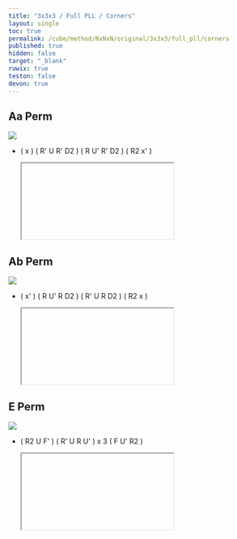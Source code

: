 ```yaml
---
title: "3x3x3 / Full PLL / Corners"
layout: single
toc: true
permalink: /cube/method/NxNxN/original/3x3x3/full_pll/corners
published: true
hidden: false
target: "_blank"
ruwix: true
teston: false
devon: true
---
```

<span
  id     = "cube"
  teston = "{{page.teston}}"
  devon  = "{{page.devon}}"
  solved  = "U-" >
</span>

<head>
  <base target = "{{page.target}}">
</head>



## Aa Perm

<a href="https://www.speedsolving.com/wiki/index.php/PLL#A_Permutation_:_a">
  <img
    src = "https://www.speedsolving.com/wiki/images/0/08/A1.gif"
  />
</a>

- ( x ) ( R' U R' D2 ) ( R U' R' D2 ) ( R2 x' )

  <iframe
    alg = "x R' U R' D2' R U' R' D2' R2' x'"
  ></iframe>
    <!-- src = "https://ruwix.com/widget/3d/?alg=x%20R'%20U%20R'%20D2'%20R%20U'%20R'%20D2'%20R2'%20x'&colored=U*&solved=U-&hover=9&speed=500&flags=canvas" -->



## Ab Perm

<a href="https://www.speedsolving.com/wiki/index.php/PLL#A_Permutation_:_b">
  <img
    src = "https://www.speedsolving.com/wiki/images/b/b2/A.gif"
  />
</a>

- ( x' ) ( R U' R D2 ) ( R' U R D2 ) ( R2 x )

  <iframe
    alg = x' R U' R D2' R' U R D2' R2 x""
  ></iframe>
    <!-- src = "https://ruwix.com/widget/3d/?alg=x'%20R%20U'%20R%20D2'%20R'%20U%20R%20D2'%20R2%20x&colored=U*&solved=U-&hover=9&speed=500&flags=canvas" -->



## E Perm

<a href="https://www.speedsolving.com/wiki/index.php/PLL#E_Permutation">
  <img
    src = "https://www.speedsolving.com/wiki/images/7/7b/E.gif"
  />
</a>

- ( R2 U F' ) ( R' U R U' ) x 3 ( F U' R2 )

  <iframe
    alg = "R2 U F' R' U R U' R' U R U' R' U R U' F U' R2'"
  ></iframe>
    <!-- src = "https://ruwix.com/widget/3d/?alg=R2%20U%20F'%20R'%20U%20R%20U'%20R'%20U%20R%20U'%20R'%20U%20R%20U'%20F%20U'%20R2'&colored=U*&solved=U-&hover=9&speed=500&flags=canvas" -->

